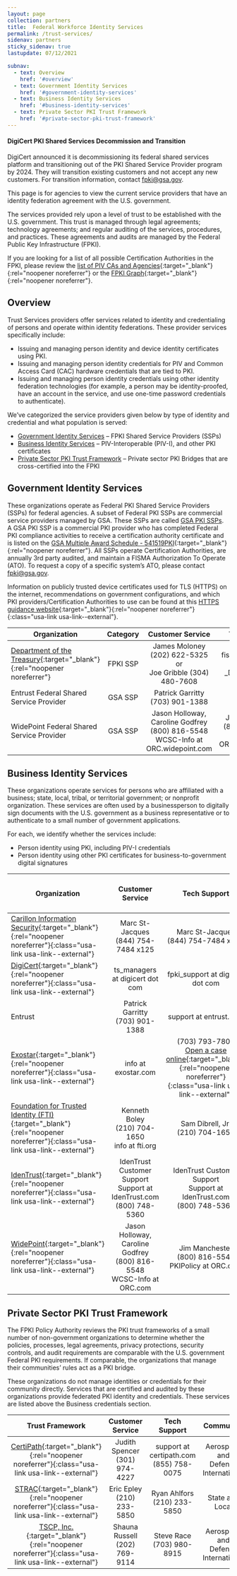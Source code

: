 ```yaml
---
layout: page
collection: partners
title:  Federal Workforce Identity Services
permalink: /trust-services/
sidenav: partners
sticky_sidenav: true
lastupdate: 07/12/2021

subnav:
  - text: Overview
    href: '#overview'
  - text: Government Identity Services
    href: '#government-identity-services'
  - text: Business Identity Services
    href: '#business-identity-services'
  - text: Private Sector PKI Trust Framework
    href: '#private-sector-pki-trust-framework'
---
```


<div class="usa-alert usa-alert--info">
  <div class="usa-alert__body">
    <h4 class="usa-alert__heading">DigiCert PKI Shared Services Decommission and Transition</h4>
    <p class="usa-alert__text">
      DigiCert announced it is decommissioning its federal shared services platform and transitioning out of the PKI Shared Service Provider program by 2024. They will transition existing customers and not accept any new customers. For transition information, contact <a href="mailto:fpki@gsa.gov">fpki@gsa.gov</a>.
    </p>
  </div>
</div>

This page is for agencies to view the current service providers that have an identity federation agreement with the U.S. government.

The services provided rely upon a level of trust to be established with the U.S. government. This trust is managed through legal agreements; technology agreements; and regular auditing of the services, procedures, and practices. These agreements and audits are managed by the Federal Public Key Infrastructure (FPKI).

If you are looking for a list of all possible Certification Authorities in the FPKI, please review the [list of PIV CAs and Agencies]({{site.baseurl}}/fpki/notifications/#PivIssuer){:target="_blank"}{:rel="noopener noreferrer"} or the [FPKI Graph]({{site.baseurl}}/fpki/notifications/#fpki-graph){:target="_blank"}{:rel="noopener noreferrer"}.

## Overview

Trust Services providers offer services related to identity and credentialing of persons and operate within identity federations. These provider services specifically include:

- Issuing and managing person identity and device identity certificates using PKI.
- Issuing and managing person identity credentials for PIV and Common Access Card (CAC) hardware credentials that are tied to PKI.
- Issuing and managing person identity credentials using other identity federation technologies (for example, a person may be identity-proofed, have an account in the service, and use one-time password credentials to authenticate).

We’ve categorized the service providers given below by type of identity and credential and what population is served:

- [Government Identity Services](#government-identity-services) – FPKI Shared Service Providers (SSPs)
- [Business Identity Services](#business-identity-services) – PIV-Interoperable (PIV-I), and other PKI certificates
- [Private Sector PKI Trust Framework](#private-sector-pki-trust-framework) – Private sector PKI Bridges that are cross-certified into the FPKI

## Government Identity Services

These organizations operate as Federal PKI Shared Service Providers (SSPs) for federal agencies. A subset of Federal PKI SSPs are commercial service providers managed by GSA. These SSPs are called [GSA PKI SSPs](https://www.idmanagement.gov/gsapkissp/). A GSA PKI SSP is a commercial PKI provider who has completed Federal PKI compliance activities to receive a certification authority certificate and is listed on the [GSA Multiple Award Schedule - 541519PKI](https://www.gsaelibrary.gsa.gov/ElibMain/sinDetails.do?scheduleNumber=MAS&specialItemNumber=541519PKI&executeQuery=YES){:target="_blank"}{:rel="noopener noreferrer"}. All SSPs operate Certification Authorities, are annually 3rd party audited, and maintain a FISMA Authorization To Operate (ATO). To request a copy of a specific system’s ATO, please contact [fpki@gsa.gov](mailto:fpki@gsa.gov).

Information on publicly trusted device certificates used for TLS (HTTPS) on the internet, recommendations on government configurations, and which PKI providers/Certification Authorities to use can be found at this [HTTPS guidance website](https://https.cio.gov/){:target="_blank"}{:rel="noopener noreferrer"}{:class="usa-link usa-link--external"}.

| Organization | Category | Customer Service | Tech Support|  
|-----------|:-----------:|:-----------:|:-----------:|  
| [Department of the Treasury](https://pki.treasury.gov/about_ssp.htm){:target="_blank"}{:rel="noopener noreferrer"}| FPKI SSP | James Moloney (202) 622-5325 or<br/>Joe Gribble (304) 480-7608 | pki.pmo at fiscal.treasury.gov or<br/>_DL_PKIPolicy at treasury.gov |  
| Entrust Federal Shared Service Provider |	GSA SSP | Patrick Garritty<br/>(703) 901-1388 |	support at entrust.com |
| WidePoint Federal Shared Service Provider	| GSA SSP | Jason Holloway, Caroline Godfrey<br/>(800) 816-5548<br/>WCSC-Info at ORC.widepoint.com	| Jim Manchester<br/>(800) 816-5548<br/>PKIPolicy at ORC.widepoint.com |

## Business Identity Services

These organizations operate services for persons who are affiliated with a business; state, local, tribal, or territorial government; or nonprofit organization. These services are often used by a businessperson to digitally sign documents with the U.S. government as a business representative or to authenticate to a small number of government applications.

For each, we identify whether the services include:

- Person identity using PKI, including PIV-I credentials
- Person identity using other PKI certificates for business-to-government digital signatures

| Organization | Customer Service | Tech Support | Type of Person Identity Credentials |
|-----------|:-----------:|:-----------:|:-----------:|  
| [Carillon Information Security](https://www.carillon.ca/){:target="_blank"}{:rel="noopener noreferrer"}{:class="usa-link usa-link--external"}	| Marc St-Jacques<br/>(844) 754-7484 x125	| Marc St-Jacques<br/>(844) 754-7484 x125	| PIV-I Credentials |
| [DigiCert](https://www.digicert.com/){:target="_blank"}{:rel="noopener noreferrer"}{:class="usa-link usa-link--external"}	| ts_managers at digicert dot com | fpki_support at digicert dot com| Other PKI Credentials |
| Entrust	| Patrick Garritty<br/>(703) 901-1388	| support at entrust.com	| PIV-I Credentials<br/>Other PKI Credentials |
| [Exostar](https://www.exostar.com/resources/){:target="_blank"}{:rel="noopener noreferrer"}{:class="usa-link usa-link--external"} | info at exostar.com	| (703) 793-7800<br/>[Open a case online](https://www.myexostar.com/?page_id=32){:target="_blank"}{:rel="noopener noreferrer"}{:class="usa-link usa-link--external"}	| Other PKI Credentials |
| [Foundation for Trusted Identity (FTI)](https://www.foundationfortrustedidentity.org/){:target="_blank"}{:rel="noopener noreferrer"}{:class="usa-link usa-link--external"}	| Kenneth Boley<br/>(210) 704-1650<br/>info at fti.org	| Sam Dibrell, Jr.<br/>(210) 704-1650	| PIV-I Credentials |
| [IdenTrust](https://www.identrust.com/igc/){:target="_blank"}{:rel="noopener noreferrer"}{:class="usa-link usa-link--external"}	| IdenTrust Customer Support<br/>Support at IdenTrust.com<br/>(800) 748-5360	| IdenTrust Customer Support<br/>Support at IdenTrust.com<br/>(800) 748-5360	| PIV-I Credentials<br/>Other PKI Credentials
| [WidePoint](https://orc.widepoint.com/){:target="_blank"}{:rel="noopener noreferrer"}{:class="usa-link usa-link--external"}	| Jason Holloway, Caroline Godfrey<br/>(800) 816-5548<br/>WCSC-Info at ORC.com | Jim Manchester <br/>(800) 816-5548<br/>PKIPolicy at ORC.com | PIV-I Credentials<br/>Other PKI Credentials |

## Private Sector PKI Trust Framework

The FPKI Policy Authority reviews the PKI trust frameworks of a small number of non-government organizations to determine whether the policies, processes, legal agreements, privacy protections, security  controls, and audit requirements are comparable with the U.S. government Federal PKI requirements. If comparable, the organizations that manage their communities’ rules act as a PKI bridge.

These organizations do not manage identities or credentials for their community directly. Services that are certified and audited by these organizations provide federated PKI identity and credentials. These services are listed above the Business credentials section.

| Trust Framework | Customer Service | Tech Support | Community |
|:-----------:|:-----------:|:-----------:|:-----------:|  
| [CertiPath](https://certipath.com/services/federated-trust/){:target="_blank"}{:rel="noopener noreferrer"}{:class="usa-link usa-link--external"} | Judith Spencer<br/>(301) 974-4227	| support at certipath.com<br/>(855) 758-0075	| Aerospace and Defense<br/>International |
| [STRAC](https://www.strac.org/pki/){:target="_blank"}{:rel="noopener noreferrer"}{:class="usa-link usa-link--external"}| Eric Epley<br/>(210) 233-5850	| Ryan Ahlfors<br/>(210) 233-5850 | State and Local |
| [TSCP, Inc.](https://www.tscp.org/){:target="_blank"}{:rel="noopener noreferrer"}{:class="usa-link usa-link--external"} | Shauna Russell<br/>(202) 769-9114 | Steve Race<br/>(703) 980-8915  | Aerospace and Defense<br/>International |
